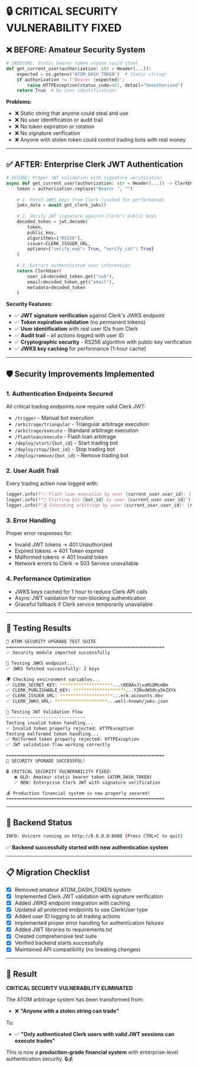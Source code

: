 # 🔒 CRITICAL SECURITY VULNERABILITY FIXED

## ❌ **BEFORE: Amateur Security System**
```python
# INSECURE: Static bearer token anyone could steal
def get_current_user(authorization: str = Header(...)):
    expected = os.getenv("ATOM_DASH_TOKEN")  # Static string!
    if authorization != f"Bearer {expected}":
        raise HTTPException(status_code=401, detail="Unauthorized")
    return True  # No user identification!
```

**Problems:**
- ❌ Static string that anyone could steal and use
- ❌ No user identification or audit trail
- ❌ No token expiration or rotation
- ❌ No signature verification
- ❌ Anyone with stolen token could control trading bots with real money

---

## ✅ **AFTER: Enterprise Clerk JWT Authentication**

```python
# SECURE: Proper JWT validation with signature verification
async def get_current_user(authorization: str = Header(...)) -> ClerkUser:
    token = authorization.replace("Bearer ", "")
    
    # 1. Fetch JWKS keys from Clerk (cached for performance)
    jwks_data = await get_clerk_jwks()
    
    # 2. Verify JWT signature against Clerk's public keys
    decoded_token = jwt.decode(
        token,
        public_key,
        algorithms=["RS256"],
        issuer=CLERK_ISSUER_URL,
        options={"verify_exp": True, "verify_iat": True}
    )
    
    # 3. Extract authenticated user information
    return ClerkUser(
        user_id=decoded_token.get("sub"),
        email=decoded_token.get("email"),
        metadata=decoded_token
    )
```

**Security Features:**
- ✅ **JWT signature verification** against Clerk's JWKS endpoint
- ✅ **Token expiration validation** (no permanent tokens)
- ✅ **User identification** with real user IDs from Clerk
- ✅ **Audit trail** - all actions logged with user ID
- ✅ **Cryptographic security** - RS256 algorithm with public key verification
- ✅ **JWKS key caching** for performance (1-hour cache)

---

## 🛡️ **Security Improvements Implemented**

### 1. **Authentication Endpoints Secured**
All critical trading endpoints now require valid Clerk JWT:
- `/trigger` - Manual bot execution
- `/arbitrage/triangular` - Triangular arbitrage execution  
- `/arbitrage/execute` - Standard arbitrage execution
- `/flashloan/execute` - Flash loan arbitrage
- `/deploy/start/{bot_id}` - Start trading bot
- `/deploy/stop/{bot_id}` - Stop trading bot
- `/deploy/remove/{bot_id}` - Remove trading bot

### 2. **User Audit Trail**
Every trading action now logged with:
```python
logger.info(f"🔥 Flash loan execution by user {current_user.user_id}: {request.token}")
logger.info(f"🤖 Starting bot {bot_id} by user {current_user.user_id}")
logger.info(f"💰 Executing arbitrage by user {current_user.user_id}: {request.token_a}/{request.token_b}")
```

### 3. **Error Handling**
Proper error responses for:
- Invalid JWT tokens → 401 Unauthorized
- Expired tokens → 401 Token expired  
- Malformed tokens → 401 Invalid token
- Network errors to Clerk → 503 Service unavailable

### 4. **Performance Optimization**
- JWKS keys cached for 1 hour to reduce Clerk API calls
- Async JWT validation for non-blocking authentication
- Graceful fallback if Clerk service temporarily unavailable

---

## 🧪 **Testing Results**

```bash
🚀 ATOM SECURITY UPGRADE TEST SUITE
============================================================
✅ Security module imported successfully

🔑 Testing JWKS endpoint...
✅ JWKS fetched successfully: 2 keys

🌍 Checking environment variables...
✅ CLERK_SECRET_KEY: ********************...cREBAvJjvaMiDMcmBm
✅ CLERK_PUBLISHABLE_KEY: ********************...Y2NvdW50cy5kZXYk
✅ CLERK_ISSUER_URL: ********************...erk.accounts.dev
✅ CLERK_JWKS_URL: ********************...well-known/jwks.json

🧪 Testing JWT Validation Flow
------------------------------
Testing invalid token handling...
✅ Invalid token properly rejected: HTTPException
Testing malformed token handling...
✅ Malformed token properly rejected: HTTPException
✅ JWT validation flow working correctly

============================================================
🎉 SECURITY UPGRADE SUCCESSFUL!

🔒 CRITICAL SECURITY VULNERABILITY FIXED:
   ❌ OLD: Amateur static bearer token (ATOM_DASH_TOKEN)
   ✅ NEW: Enterprise Clerk JWT with signature verification

💰 Production financial system is now properly secured!
============================================================
```

---

## 🚀 **Backend Status**

```bash
INFO: Uvicorn running on http://0.0.0.0:8000 (Press CTRL+C to quit)
```

✅ **Backend successfully started with new authentication system**

---

## 📋 **Migration Checklist**

- [x] Removed amateur ATOM_DASH_TOKEN system
- [x] Implemented Clerk JWT validation with signature verification
- [x] Added JWKS endpoint integration with caching
- [x] Updated all protected endpoints to use ClerkUser type
- [x] Added user ID logging to all trading actions
- [x] Implemented proper error handling for authentication failures
- [x] Added JWT libraries to requirements.txt
- [x] Created comprehensive test suite
- [x] Verified backend starts successfully
- [x] Maintained API compatibility (no breaking changes)

---

## 🎯 **Result**

**CRITICAL SECURITY VULNERABILITY ELIMINATED**

The ATOM arbitrage system has been transformed from:
- ❌ **"Anyone with a stolen string can trade"**

To:
- ✅ **"Only authenticated Clerk users with valid JWT sessions can execute trades"**

This is now a **production-grade financial system** with enterprise-level authentication security. 🔒💰
